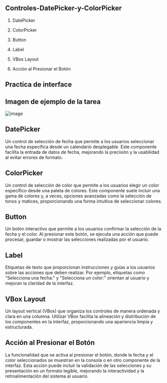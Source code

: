 ## Controles-DatePicker-y-ColorPicker
1. DatePicker

2. ColorPicker

3. Button

4. Label

5. VBox Layout

6. Acción al Presionar el Botón
   
## Practica de interface 

## Imagen de ejemplo de la tarea
![image](https://github.com/brayton992/Controles-DatePicker-y-ColorPicker/assets/142423609/23192284-6e0b-4402-8bbf-7d38842b37f5)


## DatePicker

 Un control de selección de fecha que permite a los usuarios seleccionar una fecha específica desde un calendario desplegable. Este componente facilita la entrada de datos de fecha, mejorando la precisión y la usabilidad al evitar errores de formato.

## ColorPicker

Un control de selección de color que permite a los usuarios elegir un color específico desde una paleta de colores. Este componente suele incluir una gama de colores y, a veces, opciones avanzadas como la selección de tonos y matices, proporcionando una forma intuitiva de seleccionar colores.

## Button

Un botón interactivo que permite a los usuarios confirmar la selección de la fecha y el color. Al presionar este botón, se ejecuta una acción que puede procesar, guardar o mostrar las selecciones realizadas por el usuario.

## Label

Etiquetas de texto que proporcionan instrucciones y guías a los usuarios sobre las acciones que deben realizar. Por ejemplo, etiquetas como "Selecciona una fecha:" y "Selecciona un color:" orientan al usuario y mejoran la claridad de la interfaz.

## VBox Layout

Un layout vertical (VBox) que organiza los controles de manera ordenada y clara en una columna. Utilizar VBox facilita la alineación y distribución de los componentes en la interfaz, proporcionando una apariencia limpia y estructurada.


## Acción al Presionar el Botón

La funcionalidad que se activa al presionar el botón, donde la fecha y el color seleccionados se muestran en la consola o en otro componente de la interfaz. Esta acción puede incluir la validación de las selecciones y su presentación en un formato legible, mejorando la interactividad y la retroalimentación del sistema al usuario.

